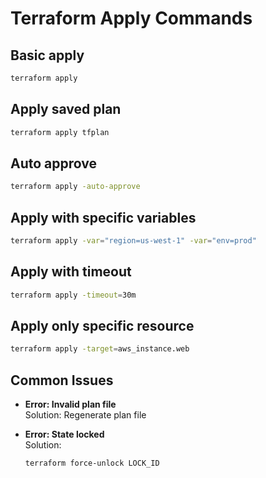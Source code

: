 # Terraform Apply Commands

## Basic apply
```bash
terraform apply
```

## Apply saved plan
```bash
terraform apply tfplan
```

## Auto approve
```bash
terraform apply -auto-approve
```

## Apply with specific variables
```bash
terraform apply -var="region=us-west-1" -var="env=prod"
```

## Apply with timeout
```bash
terraform apply -timeout=30m
```

## Apply only specific resource
```bash
terraform apply -target=aws_instance.web
```

## Common Issues
- **Error: Invalid plan file**  
  Solution: Regenerate plan file
  
- **Error: State locked**  
  Solution: 
  ```bash
  terraform force-unlock LOCK_ID
  ```